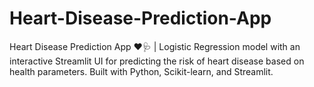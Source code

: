 # Heart-Disease-Prediction-App
Heart Disease Prediction App ❤️🩺 | Logistic Regression model with an interactive Streamlit UI for predicting the risk of heart disease based on health parameters. Built with Python, Scikit-learn, and Streamlit.
